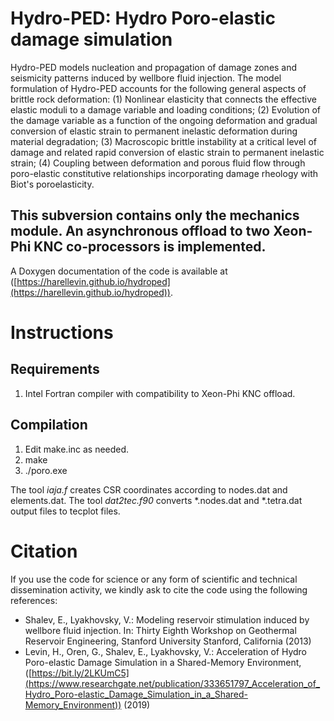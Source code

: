 # Hydro-PED: Hydro Poro-elastic damage simulation

Hydro-PED models nucleation and propagation of damage zones and seismicity patterns induced by
wellbore fluid injection. The model formulation of Hydro-PED accounts for the following general aspects of brittle rock deformation: (1) Nonlinear elasticity that connects the effective elastic moduli to a damage variable and loading conditions; (2) Evolution of the damage variable as a function of the ongoing deformation and gradual conversion of elastic strain to permanent inelastic deformation during material degradation; (3) Macroscopic brittle instability at a critical level of damage and related rapid conversion of elastic strain to permanent inelastic strain; (4) Coupling between deformation and porous fluid flow through poro-elastic constitutive relationships incorporating damage rheology with Biot's poroelasticity.

## This subversion contains only the mechanics module. An asynchronous offload to two Xeon-Phi KNC co-processors is implemented.

A Doxygen documentation of the code is available at ([https://harellevin.github.io/hydroped](https://harellevin.github.io/hydroped)).

# Instructions
## Requirements

1. Intel Fortran compiler with compatibility to Xeon-Phi KNC offload.
 

## Compilation

 1. Edit make.inc as needed.
 2. make
 3. ./poro.exe

The tool *iaja.f* creates CSR coordinates according to nodes.dat and elements.dat.
The tool *dat2tec.f90* converts *.nodes.dat and *.tetra.dat output files to tecplot files.

# Citation

If you use the code for science or any form of scientific and technical dissemination activity, we kindly ask to cite the code using the following references:

 - Shalev, E., Lyakhovsky, V.: Modeling reservoir stimulation induced by wellbore fluid injection. In: Thirty Eighth Workshop on Geothermal Reservoir Engineering, Stanford University Stanford, California (2013)
 - Levin, H., Oren, G., Shalev, E., Lyakhovsky, V.: Acceleration of Hydro Poro-elastic Damage Simulation in a Shared-Memory Environment, ([https://bit.ly/2LKUmC5](https://www.researchgate.net/publication/333651797_Acceleration_of_Hydro_Poro-elastic_Damage_Simulation_in_a_Shared-Memory_Environment)) (2019)

